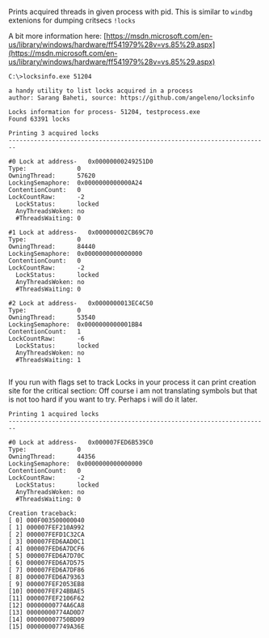 Prints acquired threads in given process with pid.
This is similar to `windbg` extenions for dumping critsecs `!locks`

A bit more information here:
[https://msdn.microsoft.com/en-us/library/windows/hardware/ff541979%28v=vs.85%29.aspx](https://msdn.microsoft.com/en-us/library/windows/hardware/ff541979%28v=vs.85%29.aspx)

```
C:\>locksinfo.exe 51204

a handy utility to list locks acquired in a process
author: Sarang Baheti, source: https://github.com/angeleno/locksinfo

Locks information for process- 51204, testprocess.exe
Found 63391 locks

Printing 3 acquired locks
------------------------------------------------------------------------

#0 Lock at address-   0x00000000249251D0
Type:              0
OwningThread:      57620
LockingSemaphore:  0x0000000000000A24
ContentionCount:   0
LockCountRaw:      -2
  LockStatus:      locked
  AnyThreadsWoken: no
  #ThreadsWaiting: 0

#1 Lock at address-   0x000000002CB69C70
Type:              0
OwningThread:      84440
LockingSemaphore:  0x0000000000000000
ContentionCount:   0
LockCountRaw:      -2
  LockStatus:      locked
  AnyThreadsWoken: no
  #ThreadsWaiting: 0

#2 Lock at address-   0x0000000013EC4C50
Type:              0
OwningThread:      53540
LockingSemaphore:  0x0000000000001BB4
ContentionCount:   1
LockCountRaw:      -6
  LockStatus:      locked
  AnyThreadsWoken: no
  #ThreadsWaiting: 1
  
```

If you run with flags set to track Locks in your process it can print creation site for the critical section:
Off course i am not translating symbols but that is not too hard if you want to try. Perhaps i will do it later.

```
Printing 1 acquired locks
------------------------------------------------------------------------

#0 Lock at address-   0x000007FED6B539C0
Type:              0
OwningThread:      44356
LockingSemaphore:  0x0000000000000000
ContentionCount:   0
LockCountRaw:      -2
  LockStatus:      locked
  AnyThreadsWoken: no
  #ThreadsWaiting: 0

Creation traceback:
[ 0] 000F003500000040
[ 1] 000007FEF210A992
[ 2] 000007FEFD1C32CA
[ 3] 000007FED6AAD0C1
[ 4] 000007FED6A7DCF6
[ 5] 000007FED6A7D70C
[ 6] 000007FED6A7D575
[ 7] 000007FED6A7DF86
[ 8] 000007FED6A79363
[ 9] 000007FEF2053EB8
[10] 000007FEF24BBAE5
[11] 000007FEF2106F62
[12] 00000000774A6CA8
[13] 00000000774AD0D7
[14] 000000007750BD09
[15] 000000007749A36E
```

